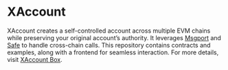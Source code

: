 # XAccount

XAccount creates a self-controlled account across multiple EVM chains while preserving your original account’s authority. It leverages [Msgport](https://github.com/ringecosystem/msgport) and [Safe](https://github.com/safe-global/safe-smart-account) to handle cross-chain calls. This repository contains contracts and examples, along with a frontend for seamless interaction. For more details, visit [XAccount Box](https://xaccount.box/).
